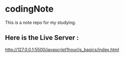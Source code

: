 # codingNote
This is a note repo for my studying.

## Here is the Live Server :
http://127.0.0.1:5500/javascript1hour/js_basics/index.html
